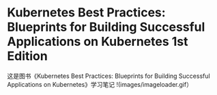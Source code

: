 # Kubernetes Best Practices: Blueprints for Building Successful Applications on Kubernetes 1st Edition
这是图书《Kubernetes Best Practices: Blueprints for Building Successful Applications on Kubernetes》学习笔记
!(images/imageloader.gif）
